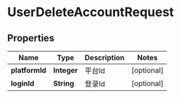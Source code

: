 
# UserDeleteAccountRequest

## Properties
Name | Type | Description | Notes
------------ | ------------- | ------------- | -------------
**platformId** | **Integer** | 平台Id |  [optional]
**loginId** | **String** | 登录Id |  [optional]




